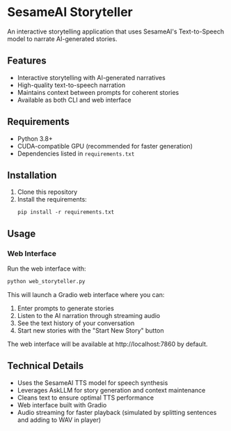 # SesameAI Storyteller

An interactive storytelling application that uses SesameAI's Text-to-Speech model to narrate AI-generated stories.

## Features

- Interactive storytelling with AI-generated narratives
- High-quality text-to-speech narration
- Maintains context between prompts for coherent stories
- Available as both CLI and web interface

## Requirements

- Python 3.8+
- CUDA-compatible GPU (recommended for faster generation)
- Dependencies listed in `requirements.txt`

## Installation

1. Clone this repository
2. Install the requirements:
   ```
   pip install -r requirements.txt
   ```

## Usage

### Web Interface

Run the web interface with:

```bash
python web_storyteller.py
```

This will launch a Gradio web interface where you can:
1. Enter prompts to generate stories
2. Listen to the AI narration through streaming audio
3. See the text history of your conversation
4. Start new stories with the "Start New Story" button

The web interface will be available at http://localhost:7860 by default.

## Technical Details

- Uses the SesameAI TTS model for speech synthesis
- Leverages AskLLM for story generation and context maintenance
- Cleans text to ensure optimal TTS performance
- Web interface built with Gradio
- Audio streaming for faster playback (simulated by splitting sentences and adding to WAV in player)